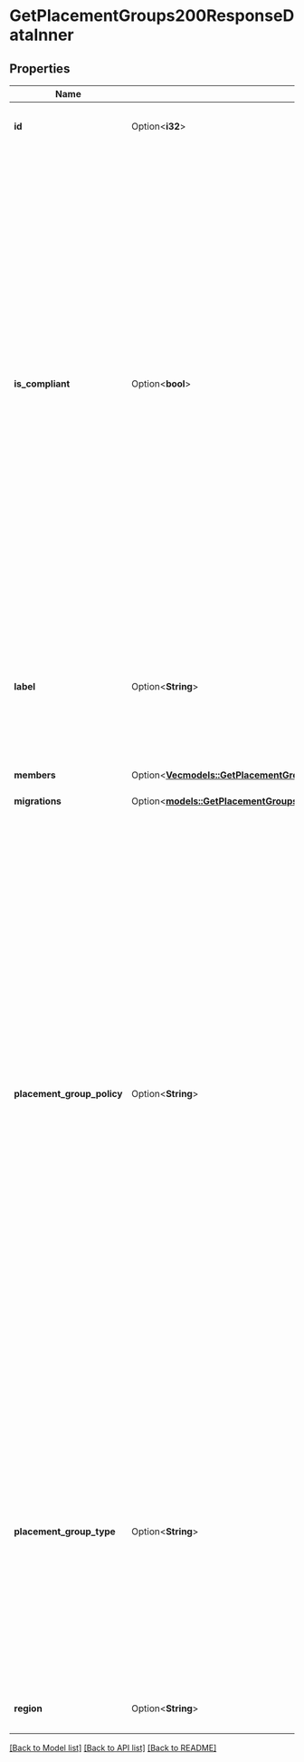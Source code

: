 # GetPlacementGroups200ResponseDataInner

## Properties

Name | Type | Description | Notes
------------ | ------------- | ------------- | -------------
**id** | Option<**i32**> | The placement group's ID. You need to provide it for all operations that affect it. | [optional]
**is_compliant** | Option<**bool**> | Whether all of the compute instances in your placement group are compliant. If `true`, all compute instances meet either the grouped-together or spread-apart model, which you determine through your selected `placement_group_type`. If `false`, a compute instance is out of this compliance. For example, assume you've set `anti-affinity:local` as your `placement_group_type` and your group already has three qualifying compute instances on separate hosts, to support the spread-apart model. If a fourth compute instance is assigned that's on the same host as one of the existing three, the placement group is non-compliant. Enforce compliance in your group by setting a `placement_group_policy`.  > 📘 > > Fixing compliance is not self-service. You need to wait for our assistance to physically move compute instances to make the group compliant again. | [optional]
**label** | Option<**String**> | __Filterable__ The unique name set for the placement group. A label has these constraints:  - It needs to begin and end with an alphanumeric character. - It can only consist of alphanumeric characters, hyphens (`-`), underscores (`_`) or periods (`.`). | [optional]
**members** | Option<[**Vec<models::GetPlacementGroups200ResponseDataInnerMembersInner>**](get_placement_groups_200_response_data_inner_members_inner.md)> | An array of compute instances included in the placement group. | [optional]
**migrations** | Option<[**models::GetPlacementGroups200ResponseDataInnerMigrations**](get_placement_groups_200_response_data_inner_migrations.md)> |  | [optional]
**placement_group_policy** | Option<**String**> | How requests to add future compute instances to your placement group are handled, and whether it remains compliant:  - `strict`. Don't assign a new compute instance if it breaks the grouped-together or spread-apart model set by the `placement_group_type`. Use this to ensure the placement group stays compliant (`is_compliant: true`). - `flexible`. Assign a new compute instance, even if it breaks the grouped-together or spread-apart model set by the `placement_group_type`. This makes the group non-compliant (`is_compliant: false`). You need to wait for Akamai to move the offending compute instance to make it compliant again, once the necessary capacity is available in the region. Offers flexibility to add future compute instances if compliance isn't an immediate concern.  <<LB>>  > 📘 > > In rare cases, non-compliance can occur with a `strict` placement group if Akamai needs to failover or migrate your compute instances for maintenance. Fixing non-compliance for a `strict` placement group is prioritized over a `flexible` group. | [optional]
**placement_group_type** | Option<**String**> | __Filterable__, __Read-only__ How compute instances are distributed in your placement group. A `placement_group_type` using anti-affinity (`anti-affinity:local`) places compute instances in separate hosts, but still in the same region. This best supports the spread-apart model for high availability. A `placement_group_type` using affinity places compute instances physically close together, possibly on the same host. This supports the grouped-together model for low-latency.  > 📘 > > Currently, only `anti_affinity:local` is available for `placement_group_type`. | [optional][readonly]
**region** | Option<**String**> | __Filterable__, __Read-only__ The [region](https://techdocs.akamai.com/linode-api/reference/get-regions) where the placement group was deployed. | [optional][readonly]

[[Back to Model list]](../README.md#documentation-for-models) [[Back to API list]](../README.md#documentation-for-api-endpoints) [[Back to README]](../README.md)


